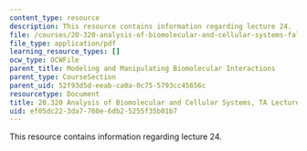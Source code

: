 ```yaml
---
content_type: resource
description: This resource contains information regarding lecture 24.
file: /courses/20-320-analysis-of-biomolecular-and-cellular-systems-fall-2012/ef05dc223da7760e6db25255f35b01b7_MIT20_320F12_Lecture24.pdf
file_type: application/pdf
learning_resource_types: []
ocw_type: OCWFile
parent_title: Modeling and Manipulating Biomolecular Interactions
parent_type: CourseSection
parent_uid: 52f93d5d-eeab-ca0a-0c75-5793cc45656c
resourcetype: Document
title: 20.320 Analysis of Biomolecular and Cellular Systems, TA Lecture Note 24
uid: ef05dc22-3da7-760e-6db2-5255f35b01b7
---
```

This resource contains information regarding lecture 24.